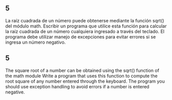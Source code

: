 ## 5
 La raíz cuadrada de un número puede obtenerse mediante la función sqrt() del
módulo math. Escribir un programa que utilice esta función para calcular la raíz
cuadrada de un número cualquiera ingresado a través del teclado. El programa
debe utilizar manejo de excepciones para evitar errores si se ingresa un número
negativo.

## 5
 The square root of a number can be obtained using the sqrt() function of the
math module Write a program that uses this function to compute the root
square of any number entered through the keyboard. The program
you should use exception handling to avoid errors if a number is entered
negative.